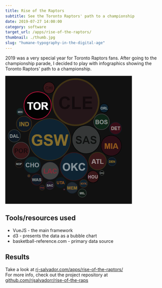 ```yaml
---
title: Rise of the Raptors
subtitle: See the Toronto Raptors' path to a championship
date: 2019-07-27 14:00:00
category: software
target_url: /apps/rise-of-the-raptors/
thumbnail: ./thumb.jpg
slug: "humane-typography-in-the-digital-age"
---
```


2019 was a very special year for Toronto Raptors fans. After going to the championship parade, I decided to play with infographics showing the Toronto Raptors' path to a championship.

<!-- more -->
![visual demo](./demo.gif)

## Tools/resources used

* VueJS - the main framework
* d3 - presents the data as a bubble chart
* basketball-reference.com - primary data source

## Results

Take a look at [rj-salvador.com/apps/rise-of-the-raptors/](http://www.rj-salvador.com/apps/rise-of-the-raptors/)  
For more info, check out the project repository at [github.com/rjsalvadorr/rise-of-the-raps](https://github.com/rjsalvadorr/rise-of-the-raps)
